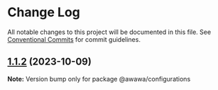 # Change Log

All notable changes to this project will be documented in this file.
See [Conventional Commits](https://conventionalcommits.org) for commit guidelines.

## [1.1.2](https://github.com/ranwawa/conventions/compare/v0.0.2...v1.1.2) (2023-10-09)

**Note:** Version bump only for package @awawa/configurations
